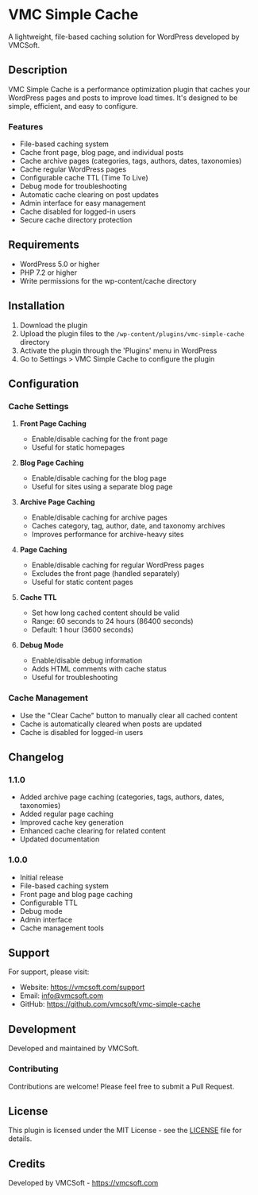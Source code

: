# VMC Simple Cache

A lightweight, file-based caching solution for WordPress developed by VMCSoft.

## Description

VMC Simple Cache is a performance optimization plugin that caches your WordPress pages and posts to improve load times. It's designed to be simple, efficient, and easy to configure.

### Features

- File-based caching system
- Cache front page, blog page, and individual posts
- Cache archive pages (categories, tags, authors, dates, taxonomies)
- Cache regular WordPress pages
- Configurable cache TTL (Time To Live)
- Debug mode for troubleshooting
- Automatic cache clearing on post updates
- Admin interface for easy management
- Cache disabled for logged-in users
- Secure cache directory protection

## Requirements

- WordPress 5.0 or higher
- PHP 7.2 or higher
- Write permissions for the wp-content/cache directory

## Installation

1. Download the plugin
2. Upload the plugin files to the `/wp-content/plugins/vmc-simple-cache` directory
3. Activate the plugin through the 'Plugins' menu in WordPress
4. Go to Settings > VMC Simple Cache to configure the plugin

## Configuration

### Cache Settings

1. **Front Page Caching**
   - Enable/disable caching for the front page
   - Useful for static homepages

2. **Blog Page Caching**
   - Enable/disable caching for the blog page
   - Useful for sites using a separate blog page

3. **Archive Page Caching**
   - Enable/disable caching for archive pages
   - Caches category, tag, author, date, and taxonomy archives
   - Improves performance for archive-heavy sites

4. **Page Caching**
   - Enable/disable caching for regular WordPress pages
   - Excludes the front page (handled separately)
   - Useful for static content pages

5. **Cache TTL**
   - Set how long cached content should be valid
   - Range: 60 seconds to 24 hours (86400 seconds)
   - Default: 1 hour (3600 seconds)

6. **Debug Mode**
   - Enable/disable debug information
   - Adds HTML comments with cache status
   - Useful for troubleshooting

### Cache Management

- Use the "Clear Cache" button to manually clear all cached content
- Cache is automatically cleared when posts are updated
- Cache is disabled for logged-in users

## Changelog

### 1.1.0
- Added archive page caching (categories, tags, authors, dates, taxonomies)
- Added regular page caching
- Improved cache key generation
- Enhanced cache clearing for related content
- Updated documentation

### 1.0.0
- Initial release
- File-based caching system
- Front page and blog page caching
- Configurable TTL
- Debug mode
- Admin interface
- Cache management tools

## Support

For support, please visit:
- Website: https://vmcsoft.com/support
- Email: info@vmcsoft.com
- GitHub: https://github.com/vmcsoft/vmc-simple-cache

## Development

Developed and maintained by VMCSoft.

### Contributing

Contributions are welcome! Please feel free to submit a Pull Request.

## License

This plugin is licensed under the MIT License - see the [LICENSE](LICENSE) file for details.

## Credits

Developed by VMCSoft - https://vmcsoft.com 